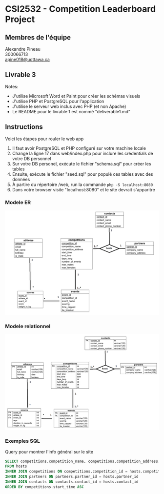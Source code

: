 # CSI2532 - Competition Leaderboard Project

## Membres de l'équipe
Alexandre Pineau  
300066713  
apine018@uottawa.ca

## Livrable 3
Notes:
* J'utilise Microsoft Word et Paint pour créer les schémas visuels
* J'utilise PHP et PostgreSQL pour l'application
* J'utilise le serveur web inclus avec PHP (et non Apache)
* Le README pour le livrable 1 est nommé "deliverable1.md"

## Instructions
Voici les étapes pour rouler le web app
1. Il faut avoir PostgreSQL et PHP configuré sur votre machine locale
2. Change la ligne 17 dans web/index.php pour inclure les crédentials de votre DB personnel
3. Sur votre DB personel, exécute le fichier "schema.sql" pour créer les tables
4. Ensuite, exécute le fichier "seed.sql" pour populé ces tables avec des données
5. À partire du répertoire /web, run la commande `php -S localhost:8080`
6. Dans votre browser visite "localhost:8080" et le site devrait s'apparitre

### Modele ER
![alt text](assets/deliverable3/er-model.PNG "ER Model")

### Modele relationnel
![alt text](assets/deliverable3/relational-model.PNG "Relational Model")

### Exemples SQL
Query pour montrer l'info général sur le site
```sql
SELECT competitions.competition_name, competitions.competition_address, competitions.start_time, partners.company_name, contacts.contact_name, contacts.contact_email, contacts.contact_phone_number
FROM hosts
INNER JOIN competitions ON competitions.competition_id = hosts.competition_id
INNER JOIN partners ON partners.partner_id = hosts.partner_id
INNER JOIN contacts ON contacts.contact_id = hosts.contact_id
ORDER BY competitions.start_time ASC
```